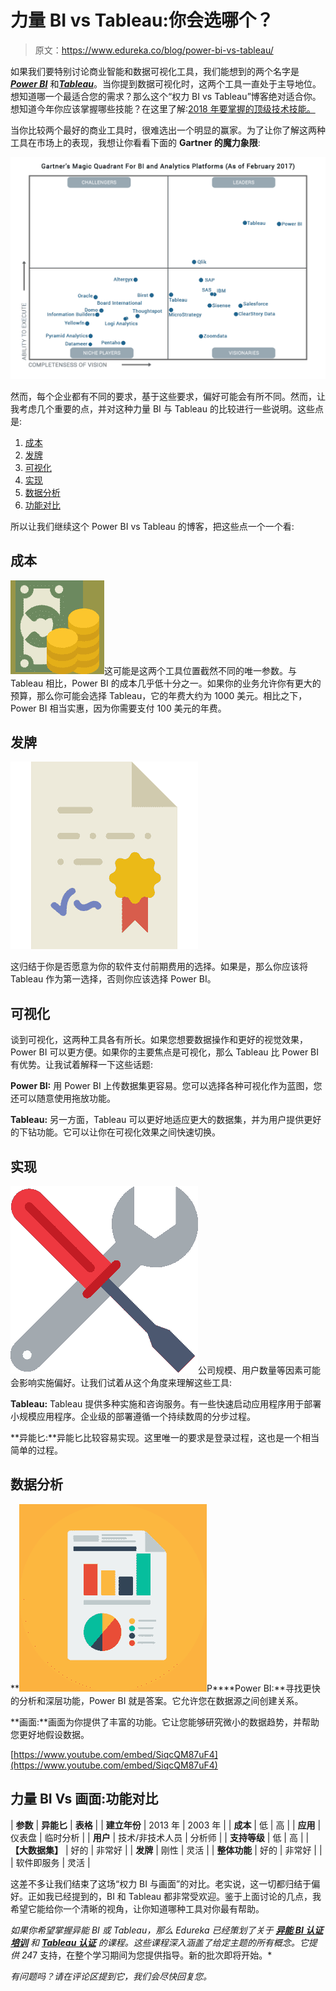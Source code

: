 # 力量 BI vs Tableau:你会选哪个？

> 原文：<https://www.edureka.co/blog/power-bi-vs-tableau/>

如果我们要特别讨论商业智能和数据可视化工具，我们能想到的两个名字是 [***Power BI***](https://www.edureka.co/blog/what-is-power-bi/) 和[***Tableau***](https://www.edureka.co/blog/what-is-tableau/)。当你提到数据可视化时，这两个工具一直处于主导地位。想知道哪一个最适合您的需求？那么这个“权力 BI vs Tableau”博客绝对适合你。想知道今年你应该掌握哪些技能？在这里了解:[2018 年要掌握的顶级技术技能。](https://www.edureka.co/skill-report/)

当你比较两个最好的商业工具时，很难选出一个明显的赢家。为了让你了解这两种工具在市场上的表现，我想让你看看下面的 **Gartner 的魔力象限**:

![Gartner's Magic Quadrant - Power BI vs Tableau - Edureka](img/2c8edf5dbe4b8cc68af83616f512c064.png)

然而，每个企业都有不同的要求，基于这些要求，偏好可能会有所不同。然而，让我考虑几个重要的点，并对这种力量 BI 与 Tableau 的比较进行一些说明。这些点是:

1.  [成本](#Cost)
2.  [发牌](#Licensing)
3.  [可视化](#Visualization)
4.  [实现](#Implementation)
5.  [数据分析](#DataAnalysis)
6.  [功能对比](#FunctionalComparison)

所以让我们继续这个 Power BI vs Tableau 的博客，把这些点一个一个看:

## **成本**

![Cost - Power BI vs tableau - Edureka](img/dc111b3446a7afa02801fcf4ae7538f2.png)这可能是这两个工具位置截然不同的唯一参数。与 Tableau 相比，Power BI 的成本几乎低十分之一。如果你的业务允许你有更大的预算，那么你可能会选择 Tableau，它的年费大约为 1000 美元。相比之下，Power BI 相当实惠，因为你需要支付 100 美元的年费。

## **发牌**

![licensing - Power BI vs tableau - Edureka](img/46fe4f44ddf9ea68b0f0ea6da61541ea.png)

这归结于你是否愿意为你的软件支付前期费用的选择。如果是，那么你应该将 Tableau 作为第一选择，否则你应该选择 Power BI。

## **可视化**

谈到可视化，这两种工具各有所长。如果您想要数据操作和更好的视觉效果，Power BI 可以更方便。如果你的主要焦点是可视化，那么 Tableau 比 Power BI 有优势。让我试着解释一下这些话题:

**Power BI:** 用 Power BI 上传数据集更容易。您可以选择各种可视化作为蓝图，您还可以随意使用拖放功能。

**Tableau:** 另一方面，Tableau 可以更好地适应更大的数据集，并为用户提供更好的下钻功能。它可以让你在可视化效果之间快速切换。

## **实现**

![implementation - Power BI vs tableau - Edureka](img/e3088f0472f40cdc302a07a84ad0daee.png)公司规模、用户数量等因素可能会影响实施偏好。让我们试着从这个角度来理解这些工具:

**Tableau:** Tableau 提供多种实施和咨询服务。有一些快速启动应用程序用于部署小规模应用程序。企业级的部署遵循一个持续数周的分步过程。

**异能匕:**异能匕比较容易实现。这里唯一的要求是登录过程，这也是一个相当简单的过程。

## **数据分析**

**![Data Analysis - Power BI vs tableau - Edureka](img/4317b96207fede4eb41d10b5cd56dfd3.png)P****Power BI:**寻找更快的分析和深层功能，Power BI 就是答案。它允许您在数据源之间创建关系。

**画面:**画面为你提供了丰富的功能。它让您能够研究微小的数据趋势，并帮助您更好地假设数据。

[https://www.youtube.com/embed/SiqcQM87uF4](https://www.youtube.com/embed/SiqcQM87uF4)

## **力量 BI Vs 画面:功能对比**

| **参数** | **异能匕** | **表格** |
| **建立年份** | 2013 年 | 2003 年 |
| **成本** | 低 | 高 |
| **应用** | 仪表盘 | 临时分析 |
| **用户** | 技术/非技术人员 | 分析师 |
| **支持等级** | 低 | 高 |
| **【大数据集】** | 好的 | 非常好 |
| **发牌** | 刚性 | 灵活 |
| **整体功能** | 好的 | 非常好 |
|  | 软件即服务 | 灵活 |

这差不多让我们结束了这场“权力 BI 与画面”的对比。老实说，这一切都归结于偏好。正如我已经提到的，BI 和 Tableau 都非常受欢迎。鉴于上面讨论的几点，我希望它能给你一个清晰的视角，让你知道哪种工具对你最有帮助。

*如果你希望掌握异能 BI 或 Tableau，那么 Edureka 已经策划了关于 **[异能 BI 认证培训](https://www.edureka.co/power-bi-certification-training)** 和 **[Tableau 认证](https://www.edureka.co/tableau-certification-training)** 的课程。这些课程深入涵盖了给定主题的所有概念。它提供 24*7 支持，在整个学习期间为您提供指导。新的批次即将开始。*

*有问题吗？请在评论区提到它，我们会尽快回复您。*